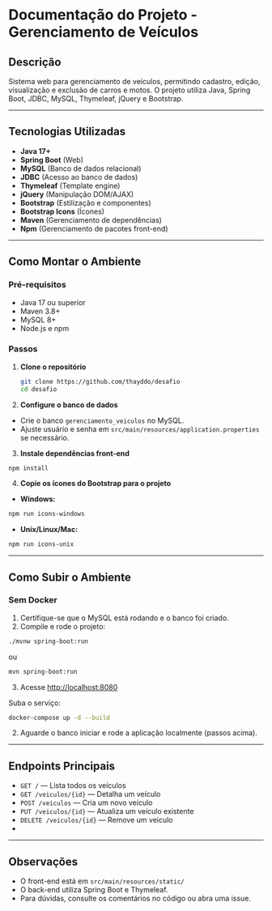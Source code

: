 # Documentação do Projeto - Gerenciamento de Veículos

## Descrição

Sistema web para gerenciamento de veículos, permitindo cadastro, edição, visualização e exclusão de carros e motos. O projeto utiliza Java, Spring Boot, JDBC, MySQL, Thymeleaf, jQuery e Bootstrap.

---

## Tecnologias Utilizadas

- **Java 17+**
- **Spring Boot** (Web)
- **MySQL** (Banco de dados relacional)
- **JDBC** (Acesso ao banco de dados)
- **Thymeleaf** (Template engine)
- **jQuery** (Manipulação DOM/AJAX)
- **Bootstrap** (Estilização e componentes)
- **Bootstrap Icons** (Ícones)
- **Maven** (Gerenciamento de dependências)
- **Npm** (Gerenciamento de pacotes front-end)

---

## Como Montar o Ambiente

### Pré-requisitos

- Java 17 ou superior
- Maven 3.8+
- MySQL 8+
- Node.js e npm

### Passos

1. **Clone o repositório**
   ```sh
   git clone https://github.com/thayddo/desafio
   cd desafio
   ```
   
2. **Configure o banco de dados**
- Crie o banco `gerenciamento_veiculos` no MySQL.
- Ajuste usuário e senha em `src/main/resources/application.properties` se necessário.
3. **Instale dependências front-end**
```sh
npm install
```
4. **Copie os ícones do Bootstrap para o projeto**
- **Windows:**
```sh
npm run icons-windows
```
- **Unix/Linux/Mac:**
```sh
npm run icons-unix
```
---
## Como Subir o Ambiente
### Sem Docker

1. Certifique-se que o MySQL está rodando e o banco foi criado.
2. Compile e rode o projeto:
```sh
./mvnw spring-boot:run
```
ou
```sh
mvn spring-boot:run
```
3. Acesse [http://localhost:8080](http://localhost:8080)

Suba o serviço:
```sh
docker-compose up -d --build
```

2. Aguarde o banco iniciar e rode a aplicação localmente (passos acima).

---

## Endpoints Principais
- `GET /` — Lista todos os veículos
- `GET /veiculos/{id}` — Detalha um veículo
- `POST /veiculos` — Cria um novo veículo
- `PUT /veiculos/{id}` — Atualiza um veículo existente
- `DELETE /veiculos/{id}` — Remove um veículo
- 
---
## Observações
- O front-end está em `src/main/resources/static/`
- O back-end utiliza Spring Boot e Thymeleaf.
- Para dúvidas, consulte os comentários no código ou abra uma issue.
